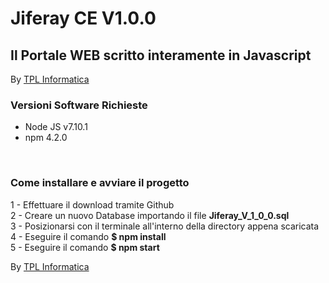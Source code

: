 <h1>Jiferay CE V1.0.0</h1>
<h2>Il Portale WEB scritto interamente in Javascript</h2>
By <a href="https://www.tplinformatica.com/">TPL Informatica</a>

<h3>Versioni Software Richieste</h3>
<ul>
  <li>Node JS v7.10.1</li>
  <li>npm 4.2.0</li>
</ul>

<br>

<h3>Come installare e avviare il progetto</h3>
<p>
  1 - Effettuare il download tramite Github
  <br>
  2 - Creare un nuovo Database importando il file <b>Jiferay_V_1_0_0.sql</b>
  <br>
  3 - Posizionarsi con il terminale all'interno della directory appena scaricata
  <br>
  4 - Eseguire il comando <b>$ npm install</b>
  <br>
  5 - Eseguire il comando <b>$ npm start</b>
</p>

By <a href="https://www.tplinformatica.com/">TPL Informatica</a>
